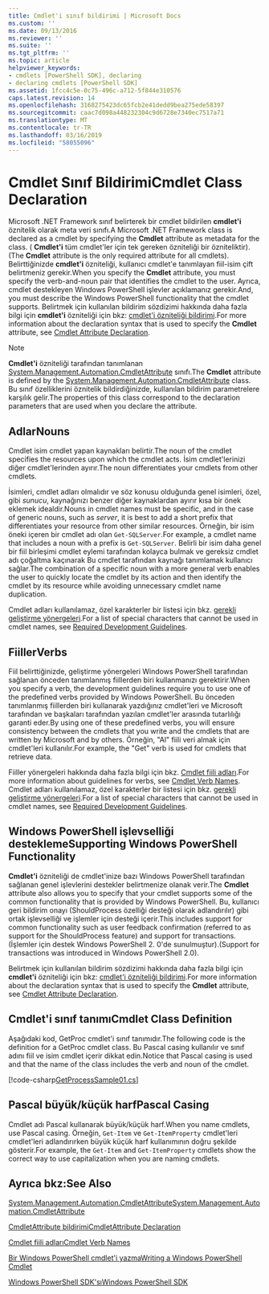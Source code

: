 ```yaml
---
title: Cmdlet'i sınıf bildirimi | Microsoft Docs
ms.custom: ''
ms.date: 09/13/2016
ms.reviewer: ''
ms.suite: ''
ms.tgt_pltfrm: ''
ms.topic: article
helpviewer_keywords:
- cmdlets [PowerShell SDK], declaring
- declaring cmdlets [PowerShell SDK]
ms.assetid: 1fcc4c5e-0c75-496c-a712-5f844e310576
caps.latest.revision: 14
ms.openlocfilehash: 3168275423dc65fcb2e41dedd9bea275ede58397
ms.sourcegitcommit: caac7d098a448232304c9d6728e7340ec7517a71
ms.translationtype: MT
ms.contentlocale: tr-TR
ms.lasthandoff: 03/16/2019
ms.locfileid: "58055096"
---
```

# <a name="cmdlet-class-declaration"></a><span data-ttu-id="5e143-102">Cmdlet Sınıf Bildirimi</span><span class="sxs-lookup"><span data-stu-id="5e143-102">Cmdlet Class Declaration</span></span>

<span data-ttu-id="5e143-103">Microsoft .NET Framework sınıf belirterek bir cmdlet bildirilen **cmdlet'i** öznitelik olarak meta veri sınıfı.</span><span class="sxs-lookup"><span data-stu-id="5e143-103">A Microsoft .NET Framework class is declared as a cmdlet by specifying the **Cmdlet** attribute as metadata for the class.</span></span> <span data-ttu-id="5e143-104">( **Cmdlet'i** tüm cmdlet'ler için tek gereken özniteliği bir özniteliktir).</span><span class="sxs-lookup"><span data-stu-id="5e143-104">(The **Cmdlet** attribute is the only required attribute for all cmdlets).</span></span> <span data-ttu-id="5e143-105">Belirttiğinizde **cmdlet'i** özniteliği, kullanıcı cmdlet'e tanımlayan fiil-isim çift belirtmeniz gerekir.</span><span class="sxs-lookup"><span data-stu-id="5e143-105">When you specify the **Cmdlet** attribute, you must specify the verb-and-noun pair that identifies the cmdlet to the user.</span></span> <span data-ttu-id="5e143-106">Ayrıca, cmdlet destekleyen Windows PowerShell işlevler açıklamanız gerekir.</span><span class="sxs-lookup"><span data-stu-id="5e143-106">And, you must describe the Windows PowerShell functionality that the cmdlet supports.</span></span> <span data-ttu-id="5e143-107">Belirtmek için kullanılan bildirim sözdizimi hakkında daha fazla bilgi için **cmdlet'i** özniteliği için bkz: [cmdlet'i özniteliği bildirimi](./cmdlet-attribute-declaration.md).</span><span class="sxs-lookup"><span data-stu-id="5e143-107">For more information about the declaration syntax that is used to specify the **Cmdlet** attribute, see [Cmdlet Attribute Declaration](./cmdlet-attribute-declaration.md).</span></span>

> [!NOTE]
> <span data-ttu-id="5e143-108">**Cmdlet'i** özniteliği tarafından tanımlanan [System.Management.Automation.CmdletAttribute](/dotnet/api/System.Management.Automation.CmdletAttribute) sınıfı.</span><span class="sxs-lookup"><span data-stu-id="5e143-108">The **Cmdlet** attribute is defined by the [System.Management.Automation.CmdletAttribute](/dotnet/api/System.Management.Automation.CmdletAttribute) class.</span></span> <span data-ttu-id="5e143-109">Bu sınıf özelliklerini öznitelik bildirdiğinizde, kullanılan bildirim parametrelere karşılık gelir.</span><span class="sxs-lookup"><span data-stu-id="5e143-109">The properties of this class correspond to the declaration parameters that are used when you declare the attribute.</span></span>

## <a name="nouns"></a><span data-ttu-id="5e143-110">Adlar</span><span class="sxs-lookup"><span data-stu-id="5e143-110">Nouns</span></span>

<span data-ttu-id="5e143-111">Cmdlet isim cmdlet yapan kaynakları belirtir.</span><span class="sxs-lookup"><span data-stu-id="5e143-111">The noun of the cmdlet specifies the resources upon which the cmdlet acts.</span></span> <span data-ttu-id="5e143-112">İsim cmdlet'lerinizi diğer cmdlet'lerinden ayırır.</span><span class="sxs-lookup"><span data-stu-id="5e143-112">The noun differentiates your cmdlets from other cmdlets.</span></span>

<span data-ttu-id="5e143-113">İsimleri, cmdlet adları olmalıdır ve söz konusu olduğunda genel isimleri, özel, gibi *sunucu*, kaynağınızı benzer diğer kaynaklardan ayırır kısa bir önek eklemek idealdir.</span><span class="sxs-lookup"><span data-stu-id="5e143-113">Nouns in cmdlet names must be specific, and in the case of generic nouns, such as *server*, it is best to add a short prefix that differentiates your resource from other similar resources.</span></span> <span data-ttu-id="5e143-114">Örneğin, bir isim öneki içeren bir cmdlet adı olan `Get-SQLServer`.</span><span class="sxs-lookup"><span data-stu-id="5e143-114">For example, a cmdlet name that includes a noun with a prefix is `Get-SQLServer`.</span></span> <span data-ttu-id="5e143-115">Belirli bir isim daha genel bir fiil birleşimi cmdlet eylemi tarafından kolayca bulmak ve gereksiz cmdlet adı çoğaltma kaçınarak Bu cmdlet tarafından kaynağı tanımlamak kullanıcı sağlar.</span><span class="sxs-lookup"><span data-stu-id="5e143-115">The combination of a specific noun with a more general verb enables the user to quickly locate the cmdlet by its action and then identify the cmdlet by its resource while avoiding unnecessary cmdlet name duplication.</span></span>

<span data-ttu-id="5e143-116">Cmdlet adları kullanılamaz, özel karakterler bir listesi için bkz. [gerekli geliştirme yönergeleri](./required-development-guidelines.md).</span><span class="sxs-lookup"><span data-stu-id="5e143-116">For a list of special characters that cannot be used in cmdlet names, see [Required Development Guidelines](./required-development-guidelines.md).</span></span>

## <a name="verbs"></a><span data-ttu-id="5e143-117">Fiiller</span><span class="sxs-lookup"><span data-stu-id="5e143-117">Verbs</span></span>

<span data-ttu-id="5e143-118">Fiil belirttiğinizde, geliştirme yönergeleri Windows PowerShell tarafından sağlanan önceden tanımlanmış fiillerden biri kullanmanızı gerektirir.</span><span class="sxs-lookup"><span data-stu-id="5e143-118">When you specify a verb, the development guidelines require you to use one of the predefined verbs provided by Windows PowerShell.</span></span> <span data-ttu-id="5e143-119">Bu önceden tanımlanmış fiillerden biri kullanarak yazdığınız cmdlet'leri ve Microsoft tarafından ve başkaları tarafından yazılan cmdlet'ler arasında tutarlılığı garanti eder.</span><span class="sxs-lookup"><span data-stu-id="5e143-119">By using one of these predefined verbs, you will ensure consistency between the cmdlets that you write and the cmdlets that are written by Microsoft and by others.</span></span> <span data-ttu-id="5e143-120">Örneğin, "Al" fiili veri almak için cmdlet'leri kullanılır.</span><span class="sxs-lookup"><span data-stu-id="5e143-120">For example, the "Get" verb is used for cmdlets that retrieve data.</span></span>

<span data-ttu-id="5e143-121">Fiiller yönergeleri hakkında daha fazla bilgi için bkz. [Cmdlet fiili adları](./approved-verbs-for-windows-powershell-commands.md).</span><span class="sxs-lookup"><span data-stu-id="5e143-121">For more information about guidelines for verbs, see [Cmdlet Verb Names](./approved-verbs-for-windows-powershell-commands.md).</span></span> <span data-ttu-id="5e143-122">Cmdlet adları kullanılamaz, özel karakterler bir listesi için bkz. [gerekli geliştirme yönergeleri](./required-development-guidelines.md).</span><span class="sxs-lookup"><span data-stu-id="5e143-122">For a list of special characters that cannot be used in cmdlet names, see [Required Development Guidelines](./required-development-guidelines.md).</span></span>

## <a name="supporting-windows-powershell-functionality"></a><span data-ttu-id="5e143-123">Windows PowerShell işlevselliği destekleme</span><span class="sxs-lookup"><span data-stu-id="5e143-123">Supporting Windows PowerShell Functionality</span></span>

<span data-ttu-id="5e143-124">**Cmdlet'i** özniteliği de cmdlet'inize bazı Windows PowerShell tarafından sağlanan genel işlevlerini destekler belirtmenize olanak verir.</span><span class="sxs-lookup"><span data-stu-id="5e143-124">The **Cmdlet** attribute also allows you to specify that your cmdlet supports some of the common functionality that is provided by Windows PowerShell.</span></span> <span data-ttu-id="5e143-125">Bu, kullanıcı geri bildirim onayı (ShouldProcess özelliği desteği olarak adlandırılır) gibi ortak işlevselliği ve işlemler için desteği içerir.</span><span class="sxs-lookup"><span data-stu-id="5e143-125">This includes support for common functionality such as user feedback confirmation (referred to as support for the ShouldProcess feature) and support for transactions.</span></span> <span data-ttu-id="5e143-126">(İşlemler için destek Windows PowerShell 2. 0'de sunulmuştur).</span><span class="sxs-lookup"><span data-stu-id="5e143-126">(Support for transactions was introduced in Windows PowerShell 2.0).</span></span>

<span data-ttu-id="5e143-127">Belirtmek için kullanılan bildirim sözdizimi hakkında daha fazla bilgi için **cmdlet'i** özniteliği için bkz: [cmdlet'i özniteliği bildirimi](./cmdlet-attribute-declaration.md).</span><span class="sxs-lookup"><span data-stu-id="5e143-127">For more information about the declaration syntax that is used to specify the **Cmdlet** attribute, see [Cmdlet Attribute Declaration](./cmdlet-attribute-declaration.md).</span></span>

## <a name="cmdlet-class-definition"></a><span data-ttu-id="5e143-128">Cmdlet'i sınıf tanımı</span><span class="sxs-lookup"><span data-stu-id="5e143-128">Cmdlet Class Definition</span></span>

<span data-ttu-id="5e143-129">Aşağıdaki kod, GetProc cmdlet'i sınıf tanımıdır.</span><span class="sxs-lookup"><span data-stu-id="5e143-129">The following code is the definition for a GetProc cmdlet class.</span></span> <span data-ttu-id="5e143-130">Bu Pascal casing kullanılır ve sınıf adını fiil ve isim cmdlet içerir dikkat edin.</span><span class="sxs-lookup"><span data-stu-id="5e143-130">Notice that Pascal casing is used and that the name of the class includes the verb and noun of the cmdlet.</span></span>

[!code-csharp[GetProcessSample01.cs](../../powershell-sdk-samples/SDK-2.0/csharp/GetProcessSample01/GetProcessSample01.cs#L33-L34 "GetProcessSample01.cs")]

## <a name="pascal-casing"></a><span data-ttu-id="5e143-131">Pascal büyük/küçük harf</span><span class="sxs-lookup"><span data-stu-id="5e143-131">Pascal Casing</span></span>

<span data-ttu-id="5e143-132">Cmdlet adı Pascal kullanarak büyük/küçük harf.</span><span class="sxs-lookup"><span data-stu-id="5e143-132">When you name cmdlets, use Pascal casing.</span></span> <span data-ttu-id="5e143-133">Örneğin, `Get-Item` ve `Get-ItemProperty` cmdlet'leri cmdlet'leri adlandırırken büyük küçük harf kullanımının doğru şekilde gösterir.</span><span class="sxs-lookup"><span data-stu-id="5e143-133">For example, the `Get-Item` and `Get-ItemProperty` cmdlets show the correct way to use capitalization when you are naming cmdlets.</span></span>

## <a name="see-also"></a><span data-ttu-id="5e143-134">Ayrıca bkz:</span><span class="sxs-lookup"><span data-stu-id="5e143-134">See Also</span></span>

[<span data-ttu-id="5e143-135">System.Management.Automation.CmdletAttribute</span><span class="sxs-lookup"><span data-stu-id="5e143-135">System.Management.Automation.CmdletAttribute</span></span>](/dotnet/api/System.Management.Automation.CmdletAttribute)

[<span data-ttu-id="5e143-136">CmdletAttribute bildirimi</span><span class="sxs-lookup"><span data-stu-id="5e143-136">CmdletAttribute Declaration</span></span>](./cmdlet-attribute-declaration.md)

[<span data-ttu-id="5e143-137">Cmdlet fiili adları</span><span class="sxs-lookup"><span data-stu-id="5e143-137">Cmdlet Verb Names</span></span>](./approved-verbs-for-windows-powershell-commands.md)

[<span data-ttu-id="5e143-138">Bir Windows PowerShell cmdlet'i yazma</span><span class="sxs-lookup"><span data-stu-id="5e143-138">Writing a Windows PowerShell Cmdlet</span></span>](./writing-a-windows-powershell-cmdlet.md)

[<span data-ttu-id="5e143-139">Windows PowerShell SDK'sı</span><span class="sxs-lookup"><span data-stu-id="5e143-139">Windows PowerShell SDK</span></span>](../windows-powershell-reference.md)
